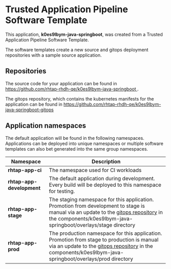 # Trusted Application Pipeline Software Template

This application, **k0es9lbym-java-springboot**, was created from a Trusted Application Pipeline Software Template.

The software templates create a new source and gitops deployment repositories with a sample source application. 

## Repositories

The source code for your application can be found in [https://github.com/rhtap-rhdh-qe/k0es9lbym-java-springboot ](https://github.com/rhtap-rhdh-qe/k0es9lbym-java-springboot ).
 
The gitops repository, which contains the kubernetes manifests for the application can be found in 
[https://github.com/rhtap-rhdh-qe/k0es9lbym-java-springboot-gitops ](https://github.com/rhtap-rhdh-qe/k0es9lbym-java-springboot-gitops ) 

## Application namespaces 

The default application will be found in the following namespaces. Applications can be deployed into unique namespaces or multiple software templates can also bet generated into the same group namespaces.  

|  Namespace   |  Description   |  
| -------- | -------- |
| **rhtap-app-ci** | The namespace used for CI workloads |
| **rhtap-app-development** | The default application during development. Every build will be deployed to this namespace for testing. |
| **rhtap-app-stage** | The staging namespace for this application. Promotion from development to stage is manual via an update to the [gitops repository](https://github.com/rhtap-rhdh-qe/k0es9lbym-java-springboot-gitops ) in the components/k0es9lbym-java-springboot/overlays/stage directory |
| **rhtap-app-prod** | The production namespace for this application. Promotion from stage to production is manual via an update to the [gitops repository](https://github.com/rhtap-rhdh-qe/k0es9lbym-java-springboot-gitops ) in the components/k0es9lbym-java-springboot/overlays/prod directory |